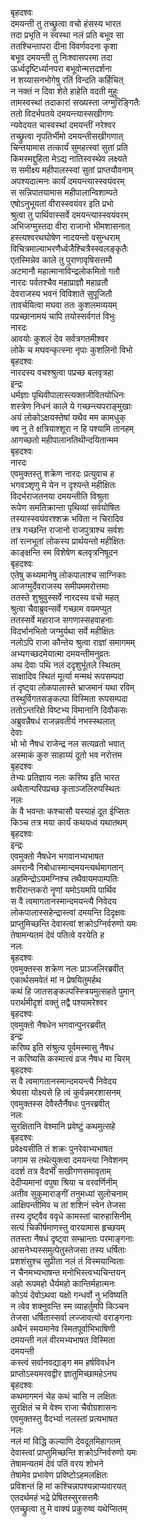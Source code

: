 बृहदश्वः  
दमयन्ती तु तच्छ्रुत्वा वचो हंसस्य भारत  
तदा प्रभृति न स्वस्था नलं प्रति बभूव सा  
ततश्चिन्तापरा दीना विवर्णवदना कृशा  
बभूव दमयन्ती तु निःश्वासपरमा तदा  
ऊर्ध्वदृष्टिर्ध्यानपरा बभूवोन्मत्तदर्शना  
न शय्यासनभोगेषु रतिं विन्दति कर्हिचित्  
न नक्तं न दिवा शेते हाहेति वदती मुहुः  
तामस्वस्थां तदाकारां सख्यस्ता जग्मुरिङ्गितैः  
ततो विदर्भपतये दमयन्त्यास्सखीगणः  
न्यवेदयत चास्वस्थां दमयन्तीं नरेश्वर  
तच्छ्रुत्वा नृपतिर्भीमो दमयन्तीसखीगणात्  
चिन्तयामास तत्कार्यं सुमहत्स्वां सुतां प्रति  
किमस्मद्दुहिता मेऽद्य नातिस्वस्थेव लक्ष्यते  
स समीक्ष्य महीपालस्स्वां सुतां प्राप्तयौवनाम्  
अपश्यदात्मनः कार्यं दमयन्त्यास्स्वयंवरम्  
स सन्निपातयामास महीपालान्विशाम्पते  
एषोऽनुभूयतां वीरास्स्वयंवर इति प्रभो  
श्रुत्वा तु पार्थिवास्सर्वे दमयन्त्यास्स्वयंवरम्  
अभिजग्मुस्तदा वीरा राजानो भीमशासनात्  
हस्त्यश्वरथघोषेण नादयन्तो वसुन्धराम्  
विचित्रमाल्याभरणैर्ध्वजैश्चित्रैस्स्वलङ्कृतैः  
एतस्मिन्नेव काले तु पुराणावृषिसत्तमौ  
अटमानौ महात्मानाविन्द्रलोकमितो गतौ  
नारदः पर्वतश्चैव महाप्राज्ञौ महाव्रतौ  
देवराजस्य भवनं विविशाते सुपूजितौ  
तावर्चयित्वा मघवा ततः कुशलमव्ययम्  
पप्रच्छानामयं चापि तयोस्सर्वगतं विभुः  
नारदः  
आवयोः कुशलं देव सर्वत्रगतमीश्वर  
लोके च मघवन्कृत्स्ना नृपाः कुशलिनो विभो  
बृहदश्वः  
नारदस्य वचश्श्रुत्वा पप्रच्छ बलवृत्रहा  
इन्द्रः  
धर्मज्ञाः पृथिवीपालास्त्यक्तजीवितयोधिनः  
शस्त्रेण निधनं काले ये गच्छन्त्यपराङ्मुखाः  
अयं लोकोऽक्षयस्तेषां यथैव मम कामधुक्  
क्व नु ते क्षत्रियाश्शूरा न हि पश्यामि तानहम्  
आगच्छतो महीपालानतिथीन्दयितान्मम  
बृहदश्वः  
नारदः  
एवमुक्तस्तु शक्रेण नारदः प्रत्युवाच ह  
भगवञ्शृणु मे येन न दृश्यन्ते महीक्षितः  
विदर्भराजतनया दमयन्तीति विश्रुता  
रूपेण समतिक्रान्ता पृथिव्यां सर्वयोषितः  
तस्यास्स्वयंवरश्शक्र भविता न चिरादिव  
तत्र गच्छन्ति राजानो राजपुत्राश्च सर्वशः  
तां रत्नभूतां लोकस्य प्रार्थयन्तो महीक्षितः  
काङ्क्षन्ति स्म विशेषेण बलवृत्रनिषूदन  
बृहदश्वः  
एतेषु कथ्यमानेषु लोकपालाश्च साग्निकाः  
आजग्मुर्देवराजस्य समीपममरोत्तमाः  
ततस्ते शुश्रुवुस्सर्वे नारदस्य वचो महत्  
श्रुत्वा चैवाब्रुवन्सर्वे गच्छाम वयमप्युत  
ततस्सर्वे महाराज सगणास्सहवाहनाः  
विदर्भानभितो जग्मुर्यथा सर्वे महीक्षितः  
नलोऽपि राजा कौन्तेय श्रुत्वा राज्ञां समागमम्  
अभ्यगच्छदमेयात्मा दमयन्तीमनुव्रतः  
अथ देवाः पथि नलं ददृशुर्भूतले स्थितम्  
साक्षादिव स्थितं मूर्त्या मन्मथं रूपसम्पदा  
तं दृष्ट्वा लोकपालास्ते भ्राजमानं यथा रविम्  
तस्थुर्विगतसङ्कल्पा विस्मिता रूपसम्पदा  
ततोऽन्तरिक्षे विष्टभ्य विमानानि दिवौकसः  
अब्रुवन्नैषधं राजन्नवतीर्य नभस्स्थलात्  
देवाः  
भो भो नैषध राजेन्द्र नल सत्यव्रतो भवात्  
अस्माकं कुरु साहाय्यं दूतो भव नरोत्तम  
बृहदश्वः  
तेभ्यः प्रतिज्ञाय नलः करिष्य इति भारत  
अथैतान्परिपप्रच्छ कृताञ्जलिरुपस्थितः  
नलः  
के वै भवन्तः कश्चासौ यस्याहं दूत ईप्सितः  
किञ्च तत्र मया कार्यं कथयध्वं यथातथम्  
बृहदश्वः  
इन्द्रः  
एवमुक्तो नैषधेन भगवानभ्यभाषत  
अमरान्वै निबोधास्मान्दमयन्त्यर्थमागतान्  
अहमिन्द्रोऽयमग्निश्च तथैवायमपाम्पतिः  
शरीरान्तकरो नॄणां यमोऽयमपि पार्थिव  
स वै त्वमागतानस्मान्दमयन्त्यै निवेदय  
लोकपालास्सहेन्द्रास्त्वां दमयन्ति दिदृक्षवः  
प्राप्तुमिच्छन्ति देवास्त्वां शक्रोऽग्निर्वरुणो यमः  
तेषामन्यतमं देवं पतित्वे वरयेति ह  
नलः  
बृहदश्वः  
एवमुक्तस्स शक्रेण नलः प्राञ्जलिरब्रवीत्  
एकार्थसमवेतं मां न प्रेषयितुमर्हथ  
कथं हि जातसङ्कल्पस्स्त्रियमुत्सहते पुमान्  
परार्थमीदृशं वक्तुं तद्वै पश्यामरेश्वर  
बृहदश्वः  
एवमुक्तो नैषधेन भगवान्पुनरब्रवीत्  
इन्द्रः  
करिष्य इति संश्रुत्य पूर्वमस्मासु नैषध  
न करिष्यसि कस्मात्त्वं व्रज नैषध मा चिरम्  
बृहदश्वः  
स वै त्वमागतानस्मान्दमयन्त्यै निवेदय  
श्रेयसा योक्ष्यसे हि त्वं कुर्वन्नमरशासनम्  
एवमुक्तस्स देवैस्तैर्नैषधः पुनरब्रवीत्  
नलः  
सुरक्षितानि वेश्मानि प्रवेष्टुं कथमुत्सहे  
बृहदश्वः  
प्रवेक्ष्यसीति तं शक्रः पुनरेवाभ्यभाषत  
जगाम स तथेत्युक्त्वा दमयन्त्या निवेशनम्  
ददर्श तत्र वैदर्भीं सखीगणसमावृताम्  
देदीप्यमानां वपुषा श्रिया च वरवर्णिनीम्  
अतीव सुकुमाराङ्गीं तनुमध्यां सुलोचनाम्  
आक्षिपन्तीमिव च तां शशिनं स्वेन तेजसा  
तस्य दृष्ट्वैव ववृधे कामस्तां चारुहासिनीम्  
सत्यं चिकीर्षमाणस्तु वारयामास हृच्छयम्  
ततस्ता नैषधं दृष्ट्वा सम्भ्रान्ताः परमाङ्गनाः  
आसनेभ्यस्समुत्पेतुस्तेजसा तस्य धर्षिताः  
प्रशशंसुश्च सुप्रीता नलं तं विस्मयान्विताः  
न चैनमभ्यभाषन्त मनोभिस्त्वभ्यचिन्तयन्  
अहो रूपमहो धैर्यमहो कान्तिर्महात्मनः  
कोऽयं देवोऽथवा यक्षो गन्धर्वो नु भविष्यति  
न त्वेव शक्नुवन्ति स्म व्याहर्तुमपि किञ्चन  
तेजसा धर्षितास्सर्वा लज्जावत्यो वराङ्गनाः  
अथैनं स्मयमानेव स्मितपूर्वाभिभाषिणी  
दमयन्ती नलं वीरमभ्यभाषत विस्मिता  
दमयन्ती  
कस्त्वं सर्वानवद्याङ्ग मम हर्षविवर्धन  
प्राप्तोऽस्यमरवद्वीर ज्ञातुमिच्छामहेऽनघ  
बृहदश्वः  
कथमागमनं चेह कथं चासि न लक्षितः  
सुरक्षितं च मे वेश्म राजा चैवोग्रशासनः  
एवमुक्तस्तु वैदर्भ्या नलस्तां प्रत्यभाषत  
नलः  
नलं मां विद्धि कल्याणि देवदूतमिहागतम्  
देवास्त्वां प्राप्तुमिच्छन्ति शक्रोऽग्निर्वरुणो यमः  
तेषामन्यतमं देवं पतिं वरय शोभने  
तेषामेव प्रभावेण प्रविष्टोऽहमलक्षितः  
प्रविशन्तं हि मां कश्चिन्नापश्यन्नाप्यवारयत्  
एतदर्थमहं भद्रे प्रेषितस्सुरसत्तमैः  
एतच्छ्रुत्वा तु मे वाक्यं प्रकुरुष्व यथेप्सितम्  
